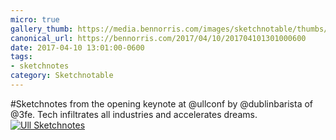 ```yaml
---
micro: true
gallery_thumb: https://media.bennorris.com/images/sketchnotable/thumbs/ull-2017-sketchnotes-01.jpg
canonical_url: https://bennorris.com/2017/04/10/201704101301000600
date: 2017-04-10 13:01:00-0600
tags:
- sketchnotes
category: Sketchnotable
---
```


#Sketchnotes from the opening keynote at @ullconf by @dublinbarista of @3fe. Tech infiltrates all industries and accelerates dreams. [![Ull Sketchnotes](https://media.bennorris.com/images/sketchnotable/ull-2017/ull-2017-sketchnotes-01.jpg)](https://media.bennorris.com/images/sketchnotable/ull-2017/ull-2017-sketchnotes-01.jpg)